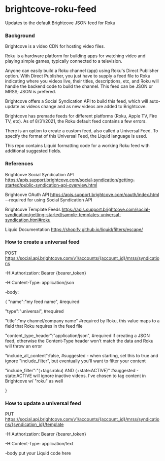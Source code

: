 # brightcove-roku-feed
Updates to the default Brightcove JSON feed for Roku

### Background ###
Brightcove is a video CDN for hosting video files.

Roku is a hardware platform for building apps for watching video and playing simple games, typically connected to a television.

Anyone can easily build a Roku channel (app) using Roku's Direct Publisher option. With Direct Publisher, you just have to supply a feed file to Roku indicating where you videos live, their titles, descriptions, etc, and Roku will handle the backend code to build the channel. This feed can be JSON or MRSS; JSON is prefered.

Brightcove offers a Social Syndication API to build this feed, which will auto-update as videos change and as new videos are added to Brightcove.

Brightcove has premade feeds for different platforms (Roku, Apple TV, Fire TV, etc). As of 8/31/2021, the Roku default feed contains a few errors.

There is an option to create a custom feed, also called a Universal Feed. To specify the format of this Universal Feed, the Liquid language is used.

This repo contains Liquid formatting code for a working Roku feed with additional suggested fields.

### References ###
Brightcove Social Syndication API https://apis.support.brightcove.com/social-syndication/getting-started/public-syndication-api-overview.html

Brightcove OAuth API https://apis.support.brightcove.com/oauth/index.html --required for using Social Syndication API

Brightcove Template Feeds https://apis.support.brightcove.com/social-syndication/getting-started/sample-templates-universal-syndication.html#roku

Liquid Documentation https://shopify.github.io/liquid/filters/escape/

### How to create a universal feed ###
POST https://social.api.brightcove.com/v1/accounts/{account_id}/mrss/syndications

-H Authorization: Bearer {bearer_token}

-H Content-Type: application/json

-body:

{
  "name":"my feed name",                                #required
  
  "type":"universal",                                   #required
  
  "title":"my channel/company name"                     #required by Roku, this value maps to a field that Roku requires in the feed file
  
  "content_type_header":"application/json",             #required if creating a JSON feed, otherwise the Content-Type header won't match the data and Roku will throw an error
  
  "include_all_content":false,                          #suggested - when starting, set this to true and ignore "include_filter", but eventually you'll want to filter your content
  
  "include_filter":"(+tags:roku) AND (+state:ACTIVE)"   #suggested - state:ACTIVE will ignore inactive videos. I've chosen to tag content in Brightcove w/ "roku" as well
  
}

### How to update a universal feed ###
PUT https://social.api.brightcove.com/v1/accounts/{account_id}/mrss/syndications/{syndication_id}/template

-H Authorization: Bearer {bearer_token}

-H Content-Type: application/text

-body put your Liquid code here
